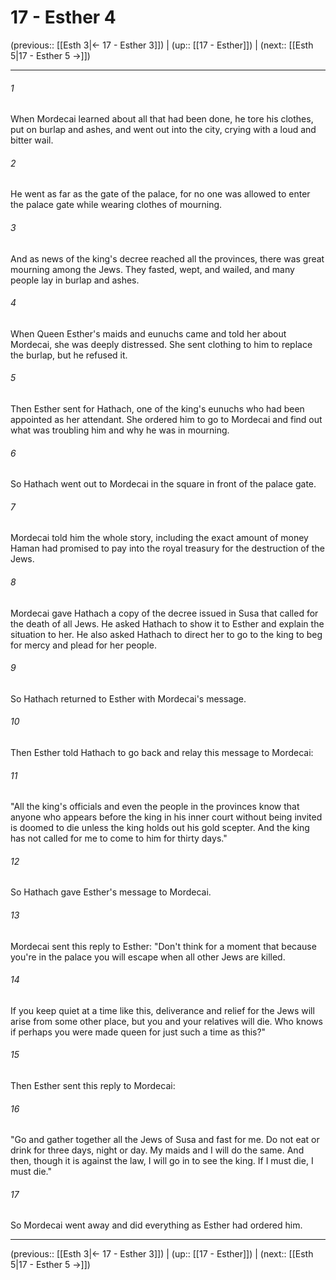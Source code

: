 # 17 - Esther 4

(previous:: [[Esth 3|← 17 - Esther 3]]) | (up:: [[17 - Esther]]) | (next:: [[Esth 5|17 - Esther 5 →]])

***


###### 1 
When Mordecai learned about all that had been done, he tore his clothes, put on burlap and ashes, and went out into the city, crying with a loud and bitter wail. 

###### 2 
He went as far as the gate of the palace, for no one was allowed to enter the palace gate while wearing clothes of mourning. 

###### 3 
And as news of the king's decree reached all the provinces, there was great mourning among the Jews. They fasted, wept, and wailed, and many people lay in burlap and ashes. 

###### 4 
When Queen Esther's maids and eunuchs came and told her about Mordecai, she was deeply distressed. She sent clothing to him to replace the burlap, but he refused it. 

###### 5 
Then Esther sent for Hathach, one of the king's eunuchs who had been appointed as her attendant. She ordered him to go to Mordecai and find out what was troubling him and why he was in mourning. 

###### 6 
So Hathach went out to Mordecai in the square in front of the palace gate. 

###### 7 
Mordecai told him the whole story, including the exact amount of money Haman had promised to pay into the royal treasury for the destruction of the Jews. 

###### 8 
Mordecai gave Hathach a copy of the decree issued in Susa that called for the death of all Jews. He asked Hathach to show it to Esther and explain the situation to her. He also asked Hathach to direct her to go to the king to beg for mercy and plead for her people. 

###### 9 
So Hathach returned to Esther with Mordecai's message. 

###### 10 
Then Esther told Hathach to go back and relay this message to Mordecai: 

###### 11 
"All the king's officials and even the people in the provinces know that anyone who appears before the king in his inner court without being invited is doomed to die unless the king holds out his gold scepter. And the king has not called for me to come to him for thirty days." 

###### 12 
So Hathach gave Esther's message to Mordecai. 

###### 13 
Mordecai sent this reply to Esther: "Don't think for a moment that because you're in the palace you will escape when all other Jews are killed. 

###### 14 
If you keep quiet at a time like this, deliverance and relief for the Jews will arise from some other place, but you and your relatives will die. Who knows if perhaps you were made queen for just such a time as this?" 

###### 15 
Then Esther sent this reply to Mordecai: 

###### 16 
"Go and gather together all the Jews of Susa and fast for me. Do not eat or drink for three days, night or day. My maids and I will do the same. And then, though it is against the law, I will go in to see the king. If I must die, I must die." 

###### 17 
So Mordecai went away and did everything as Esther had ordered him.

***

(previous:: [[Esth 3|← 17 - Esther 3]]) | (up:: [[17 - Esther]]) | (next:: [[Esth 5|17 - Esther 5 →]])
